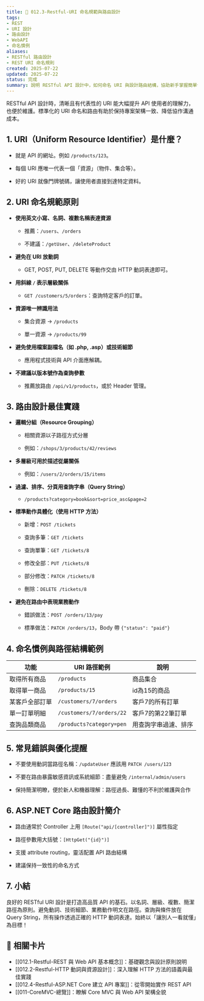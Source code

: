 ```yaml
---
title: 🚏 012.3-Restful-URI 命名規範與路由設計  
tags:
- REST
- URI 設計
- 路由設計
- WebAPI
- 命名慣例  
aliases:
- RESTful 路由設計
- REST URI 命名規則  
created: 2025-07-22  
updated: 2025-07-22  
status: 完成  
summary: 說明 RESTful API 設計中，如何命名 URI 與設計路由結構，協助新手掌握簡單但專業的命名規則，打造易懂又一致的 API。
---
```


RESTful API 設計時，清晰且有代表性的 URI 能大幅提升 API 使用者的理解力，也便於維護。標準化的 URI 命名和路由有助於保持專案架構一致、降低協作溝通成本。

## 1. URI（Uniform Resource Identifier）是什麼？

- 就是 API 的網址。例如 `/products/123`。

- 每個 URI 應唯一代表一個「資源」（物件、集合等）。

- 好的 URI 就像門牌號碼，讓使用者直接到達特定資料。

## 2. URI 命名規範原則

- **使用英文小寫、名詞、複數名稱表達資源**
   
   - 推薦：`/users`、`/orders`

   - 不建議：`/getUser`、`/deleteProduct`

- **避免在 URI 放動詞**

   - GET, POST, PUT, DELETE 等動作交由 HTTP 動詞表達即可。

- **用斜線 `/` 表示層級關係**

   - `GET /customers/5/orders`：查詢特定客戶的訂單。

- **資源唯一辨識用法**

   - 集合資源 → `/products`

   - 單一資源 → `/products/99`

- **避免使用檔案副檔名（如 .php, .asp）或技術細節**

   - 應用程式技術與 API 介面應解耦。

- **不建議以版本號作為查詢參數**

   - 推薦放路由 `/api/v1/products`，或於 Header 管理。

## 3. 路由設計最佳實踐

- **邏輯分組（Resource Grouping）**

   - 相關資源以子路徑方式分層

   - 例如：`/shops/3/products/42/reviews`

- **多層級可用於描述從屬關係**

   - 例如：`/users/2/orders/15/items`

- **過濾、排序、分頁用查詢字串（Query String）**

   - `/products?category=book&sort=price_asc&page=2`

- **標準動作具體化（使用 HTTP 方法）**

   - 新增：`POST /tickets`

   - 查詢多筆：`GET /tickets`

   - 查詢單筆：`GET /tickets/8`

   - 修改全部：`PUT /tickets/8`

   - 部分修改：`PATCH /tickets/8`

   - 刪除：`DELETE /tickets/8`

- **避免在路由中表現業務動作**

   - 錯誤做法：`POST /orders/13/pay`

   - 標準做法：`PATCH /orders/13`，Body 帶 `{"status": "paid"}`

## 4. 命名慣例與路徑結構範例

|功能|URI 路徑範例|說明|
|---|---|---|
|取得所有商品|`/products`|商品集合|
|取得單一商品|`/products/15`|id為15的商品|
|某客戶全部訂單|`/customers/7/orders`|客戶7的所有訂單|
|單一訂單明細|`/customers/7/orders/22`|客戶7的第22筆訂單|
|查詢品類商品|`/products?category=pen`|用查詢字串過濾、排序|

## 5. 常見錯誤與優化提醒

- 不要使用動詞當路徑名稱：`/updateUser` 應該用 `PATCH /users/123`

- 不要在路由暴露敏感資訊或系統細節：盡量避免 `/internal/admin/users`

- 保持簡潔明瞭，便於新人和機器理解：路徑過長、難懂的不利於維護與合作

## 6. ASP.NET Core 路由設計簡介

- 路由通常於 Controller 上用 `[Route("api/[controller]")]` 屬性指定

- 路徑參數用大括號：`[HttpGet("{id}")]`

- 支援 attribute routing，靈活配置 API 路由結構

- 建議保持一致性的命名方式

## 7. 小結

良好的 RESTful URI 設計是打造高品質 API 的基石。以名詞、層級、複數、簡潔路徑為原則。避免動詞、技術細節、業務動作明文在路徑。查詢與條件放在 Query String，所有操作透過正確的 HTTP 動詞表達。始終以「讓別人一看就懂」為目標！

## 🔗 相關卡片

- [[012.1-Restful-REST 與 Web API 基本概念]]：基礎觀念與設計原則說明
- [[012.2-Restful-HTTP 動詞與資源設計]]：深入理解 HTTP 方法的語義與最佳實踐
- [[012.4-Restful-ASP.NET Core 建立 API 專案]]：從零開始實作 REST API
- [[011-CoreMVC-總覽]]：瞭解 Core MVC 與 Web API 架構全貌